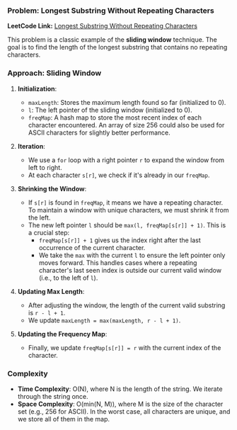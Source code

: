 ### Problem: Longest Substring Without Repeating Characters

**LeetCode Link:** [Longest Substring Without Repeating Characters](https://leetcode.com/problems/longest-substring-without-repeating-characters/)

This problem is a classic example of the **sliding window** technique. The goal is to find the length of the longest substring that contains no repeating characters.

### Approach: Sliding Window

1.  **Initialization**:
    *   `maxLength`: Stores the maximum length found so far (initialized to 0).
    *   `l`: The left pointer of the sliding window (initialized to 0).
    *   `freqMap`: A hash map to store the most recent index of each character encountered. An array of size 256 could also be used for ASCII characters for slightly better performance.

2.  **Iteration**:
    *   We use a `for` loop with a right pointer `r` to expand the window from left to right.
    *   At each character `s[r]`, we check if it's already in our `freqMap`.

3.  **Shrinking the Window**:
    *   If `s[r]` is found in `freqMap`, it means we have a repeating character. To maintain a window with unique characters, we must shrink it from the left.
    *   The new left pointer `l` should be `max(l, freqMap[s[r]] + 1)`. This is a crucial step:
        *   `freqMap[s[r]] + 1` gives us the index right after the last occurrence of the current character.
        *   We take the `max` with the current `l` to ensure the left pointer only moves forward. This handles cases where a repeating character's last seen index is outside our current valid window (i.e., to the left of `l`).

4.  **Updating Max Length**:
    *   After adjusting the window, the length of the current valid substring is `r - l + 1`.
    *   We update `maxLength = max(maxLength, r - l + 1)`.

5.  **Updating the Frequency Map**:
    *   Finally, we update `freqMap[s[r]] = r` with the current index of the character.

### Complexity

*   **Time Complexity**: O(N), where N is the length of the string. We iterate through the string once.
*   **Space Complexity**: O(min(N, M)), where M is the size of the character set (e.g., 256 for ASCII). In the worst case, all characters are unique, and we store all of them in the map.